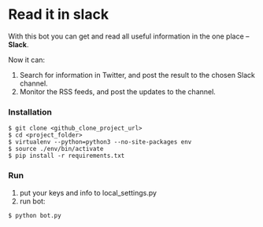 # Read it in slack

With this bot you can get and read all useful information in the one place – **Slack**.

Now it can:
1. Search for information in Twitter, and post the result to the chosen Slack channel.
2. Monitor the RSS feeds, and post the updates to the channel.

### Installation

```console
$ git clone <github_clone_project_url>
$ cd <project_folder>
$ virtualenv --python=python3 --no-site-packages env
$ source ./env/bin/activate
$ pip install -r requirements.txt
```

### Run

1) put your keys and info to local_settings.py
2) run bot:
```console
$ python bot.py
```

